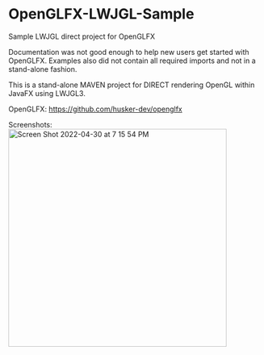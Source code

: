 # OpenGLFX-LWJGL-Sample
Sample LWJGL direct project for OpenGLFX

Documentation was not good enough to help new users get started with OpenGLFX.
Examples also did not contain all required imports and not in a stand-alone fashion.

This is a stand-alone MAVEN project for DIRECT rendering OpenGL within JavaFX using LWJGL3.

OpenGLFX:
https://github.com/husker-dev/openglfx

Screenshots:
<img width="432" alt="Screen Shot 2022-04-30 at 7 15 54 PM" src="https://user-images.githubusercontent.com/5247778/166125762-0d75a57f-0b46-466b-bd0b-7824c88bf978.png">
